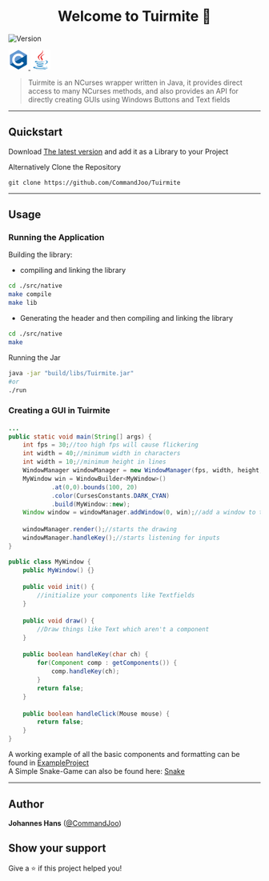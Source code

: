<h1 align="center">Welcome to Tuirmite 👋</h1>
<p>
  <img alt="Version" src="https://img.shields.io/badge/version-1.0.5-blue.svg?cacheSeconds=2592000" />
</p>
<a href="https://www.cprogramming.com/" target="_blank" rel="noreferrer"> <img src="https://raw.githubusercontent.com/devicons/devicon/master/icons/c/c-original.svg" alt="c" width="40" height="40"/> </a> <a href="https://www.java.com" target="_blank" rel="noreferrer"> <img src="https://raw.githubusercontent.com/devicons/devicon/master/icons/java/java-original.svg" alt="java" width="40" height="40"/> </a>

> Tuirmite is an NCurses wrapper written in Java, it provides direct access to many NCurses methods, and also provides an API for directly creating GUIs using Windows Buttons and Text fields

***
## Quickstart
Download
[The latest version](https://github.com/CommandJoo/Tuirmite/releases/latest)
and add it as a Library to your Project

Alternatively
Clone the Repository
```shell
git clone https://github.com/CommandJoo/Tuirmite
```

***
## Usage

### Running the Application
Building the library:
- compiling and linking the library
```sh
cd ./src/native
make compile
make lib
```
- Generating the header and then compiling and linking the library
```sh
cd ./src/native
make
```

Running the Jar
```sh
java -jar "build/libs/Tuirmite.jar"
#or
./run
```

### Creating a GUI in Tuirmite
```java
...
public static void main(String[] args) {
    int fps = 30;//too high fps will cause flickering
    int width = 40;//minimum width in characters
    int width = 10;//minimum height in lines
    WindowManager windowManager = new WindowManager(fps, width, height, false);
    MyWindow win = WindowBuilder<MyWindow>()
            .at(0,0).bounds(100, 20)
            .color(CursesConstants.DARK_CYAN)
            .build(MyWindow::new);
    Window window = windowManager.addWindow(0, win);//add a window to the screen and make it be the actively rendered one
    
    windowManager.render();//starts the drawing
    windowManager.handleKey();//starts listening for inputs
}
```
```java
public class MyWindow {
    public MyWindow() {}
    
    public void init() {
        //initialize your components like Textfields
    }
    
    public void draw() {
        //Draw things like Text which aren't a component
    }
    
    public boolean handleKey(char ch) {
        for(Component comp : getComponents()) {
            comp.handleKey(ch);
        }
        return false;
    }
    
    public boolean handleClick(Mouse mouse) {
        return false;
    }
}
```
A working example of all the basic components and formatting can be found in [ExampleProject](src/main/java/de/johannes/example/Example.java)
<br> A Simple Snake-Game can also be found here: [Snake](src/main/java/de/johannes/snake/SnakeWindow.java)
***
## Author

**Johannes Hans** ([@CommandJoo](https://github.com/CommandJoo))

## Show your support

Give a ⭐️ if this project helped you!
